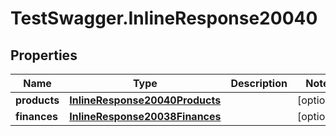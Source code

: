 # TestSwagger.InlineResponse20040

## Properties

Name | Type | Description | Notes
------------ | ------------- | ------------- | -------------
**products** | [**InlineResponse20040Products**](InlineResponse20040Products.md) |  | [optional] 
**finances** | [**InlineResponse20038Finances**](InlineResponse20038Finances.md) |  | [optional] 


